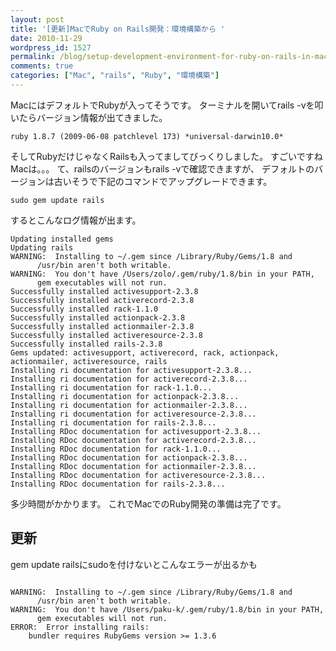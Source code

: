 ```yaml
---
layout: post
title: '[更新]MacでRuby on Rails開発：環境構築から '
date: 2010-11-29
wordpress_id: 1527
permalink: /blog/setup-development-environment-for-ruby-on-rails-in-mac
comments: true
categories: ["Mac", "rails", "Ruby", "環境構築"]
---
```

MacにはデフォルトでRubyが入ってそうです。
ターミナルを開いてrails -vを叩いたらバージョン情報が出てきました。

```
ruby 1.8.7 (2009-06-08 patchlevel 173) *universal-darwin10.0*

```

そしてRubyだけじゃなくRailsも入ってましてびっくりしました。
すごいですねMacは。。。
て、railsのバージョンもrails -vで確認できますが、
デフォルトのバージョンは古いそうで下記のコマンドでアップグレードできます。

```
sudo gem update rails

```

するとこんなログ情報が出ます。

```
Updating installed gems
Updating rails
WARNING:  Installing to ~/.gem since /Library/Ruby/Gems/1.8 and
	  /usr/bin aren't both writable.
WARNING:  You don't have /Users/zolo/.gem/ruby/1.8/bin in your PATH,
	  gem executables will not run.
Successfully installed activesupport-2.3.8
Successfully installed activerecord-2.3.8
Successfully installed rack-1.1.0
Successfully installed actionpack-2.3.8
Successfully installed actionmailer-2.3.8
Successfully installed activeresource-2.3.8
Successfully installed rails-2.3.8
Gems updated: activesupport, activerecord, rack, actionpack, actionmailer, activeresource, rails
Installing ri documentation for activesupport-2.3.8...
Installing ri documentation for activerecord-2.3.8...
Installing ri documentation for rack-1.1.0...
Installing ri documentation for actionpack-2.3.8...
Installing ri documentation for actionmailer-2.3.8...
Installing ri documentation for activeresource-2.3.8...
Installing ri documentation for rails-2.3.8...
Installing RDoc documentation for activesupport-2.3.8...
Installing RDoc documentation for activerecord-2.3.8...
Installing RDoc documentation for rack-1.1.0...
Installing RDoc documentation for actionpack-2.3.8...
Installing RDoc documentation for actionmailer-2.3.8...
Installing RDoc documentation for activeresource-2.3.8...
Installing RDoc documentation for rails-2.3.8...

```

多少時間がかかります。
これでMacでのRuby開発の準備は完了です。

## 更新
gem update railsにsudoを付けないとこんなエラーが出るかも

```

WARNING:  Installing to ~/.gem since /Library/Ruby/Gems/1.8 and
	  /usr/bin aren't both writable.
WARNING:  You don't have /Users/paku-k/.gem/ruby/1.8/bin in your PATH,
	  gem executables will not run.
ERROR:  Error installing rails:
	bundler requires RubyGems version >= 1.3.6

```
